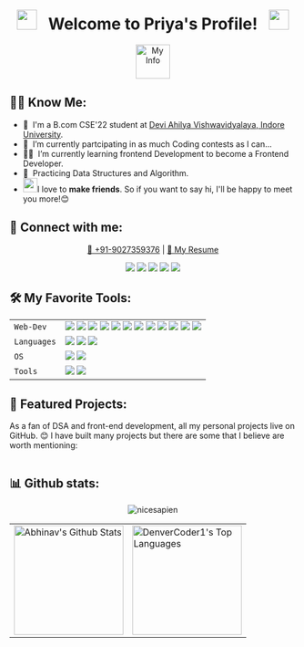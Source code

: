 <!-- My name -->
<h1 align="center">
  <img src="https://emoji.discord.st/emojis/768b108d-274f-4f44-a634-8477b16efce7.gif" width="35">
  &nbsp; Welcome to Priya's Profile! &nbsp;
  <img src="https://emoji.discord.st/emojis/768b108d-274f-4f44-a634-8477b16efce7.gif" width="35">
</h1>

<!-- My Info -->
<p align="center">
<img src="https://readme-typing-svg.herokuapp.com?font=Fira+Code&pause=1000&color=F75C7E&center=true&vCenter=true&width=440&height=45&lines=I'm+Frontend+Developer;and+Competitive+Coder" alt="My Info" height="60px"/>
</p>


<!-- About Me -->
## 👨‍💻 Know Me:

* 🏫 &nbsp;I'm a B.com CSE'22 student at [Devi Ahilya Vishwavidyalaya, Indore  University](https://www.hnbgu.ac.in/home).
* 👀 &nbsp;I’m currently partcipating in as much Coding contests as I can...
* 👨‍💻 &nbsp;I’m currently learning frontend Development  to become a Frontend  Developer.
* 🌱 &nbsp;Practicing Data Structures and Algorithm.
* <img src="https://media.giphy.com/media/LnQjpWaON8nhr21vNW/giphy.gif" width="25">I love to **make friends**. So if you want to say hi, I'll be happy to meet you more!😊

<!-- My contacts -->
<h2>🤝 Connect with me:</h2>
<p align="center">
<a href="tel:+91 8839984032" target="_blank">📱 +91-9027359376</a> | 
<a href="https://drive.google.com/file/d/1dq1KUzIGwnOPVsR4xy_7uGuNczBavDg0/view?usp=sharing" target="_blank">🧾 My Resume</a>
</p>

<!-- My Social Links -->
<p align="center">
<a href="mailto:priyatodermal@gmail.com"><img src="https://img.shields.io/badge/Gmail-D14836?style=for-the-badge&logo=gmail&logoColor=white"/></a>
<a href="https://www.linkedin.com/in/Priya Todermal/"><img src="https://img.shields.io/badge/linkedin-%230077B5.svg?style=for-the-badge&logo=linkedin&logoColor=white"/></a>
<a href="https://leetcode.com/kashyapabhinav777/"><img src="https://img.shields.io/badge/LeetCode-000000?style=for-the-badge&logo=LeetCode&logoColor=#d16c06"/></a>
<a href="https://www.codechef.com/users/koder0078"><img src="https://img.shields.io/badge/CodeChef-%23964B00.svg?style=for-the-badge&logo=CodeChef&logoColor=white"/></a>
<a href="https://www.instagram.com/k.abhinav0078/"><img src="https://img.shields.io/badge/Instagram-%23E4405F.svg?style=for-the-badge&logo=Instagram&logoColor=white"/></a>
</p>


<!-- My tools -->
<h2> 🛠️ My Favorite Tools: </h2>

|               |           |
|       ---     |    ---    |
| `Web-Dev`     | <img src="https://img.shields.io/badge/html5-%23E34F26.svg?style=for-the-badge&logo=html5&logoColor=white"/> <img src="https://img.shields.io/badge/css3-%231572B6.svg?style=for-the-badge&logo=css3&logoColor=white"/> <img src="https://img.shields.io/badge/SASS-hotpink.svg?style=for-the-badge&logo=SASS&logoColor=white"/> <img src="https://img.shields.io/badge/javascript-%23323330.svg?style=for-the-badge&logo=javascript&logoColor=%23F7DF1E"/> <img src="https://img.shields.io/badge/bootstrap-%23563D7C.svg?style=for-the-badge&logo=bootstrap&logoColor=white"/> <img src="https://img.shields.io/badge/MUI-%230081CB.svg?style=for-the-badge&logo=mui&logoColor=white"/> <img src="https://img.shields.io/badge/react-%2320232a.svg?style=for-the-badge&logo=react&logoColor=%2361DAFB"/> <img src="https://img.shields.io/badge/firebase-%23039BE5.svg?style=for-the-badge&logo=firebase"/> <img src="https://img.shields.io/badge/node.js-6DA55F?style=for-the-badge&logo=node.js&logoColor=white"/> <img src="https://img.shields.io/badge/express.js-%23404d59.svg?style=for-the-badge&logo=express&logoColor=%2361DAFB"/> <img src="https://img.shields.io/badge/NPM-%23000000.svg?style=for-the-badge&logo=npm&logoColor=white"/> <img src="https://img.shields.io/badge/MongoDB-%234ea94b.svg?style=for-the-badge&logo=mongodb&logoColor=white"/>  |
| `Languages`   | <img src="https://img.shields.io/badge/c-%2300599C.svg?style=for-the-badge&logo=c&logoColor=white"/> <img src="https://img.shields.io/badge/c++-%2300599C.svg?style=for-the-badge&logo=c%2B%2B&logoColor=white"/> <img src="https://img.shields.io/badge/java-%23ED8B00.svg?style=for-the-badge&logo=java&logoColor=white"/>   |
| `OS`       | <img src="https://img.shields.io/badge/Ubuntu-E95420?style=for-the-badge&logo=ubuntu&logoColor=white"/> <img src="https://img.shields.io/badge/Windows-0078D6?style=for-the-badge&logo=windows&logoColor=white"/>  |
| `Tools`       | <img src="https://img.shields.io/badge/Visual_Studio_Code-5D1A60?style=for-the-badge&logo=visual%20studio%20code&logoColor=white"/> <img src="https://img.shields.io/badge/Git-682181?style=for-the-badge&logo=git&logoColor=white"/>  |



<!-- MY Projects -->
<h2> 📘 Featured Projects:</h2>
<p>As a fan of DSA and front-end development, all my personal projects live on GitHub. 😊 I have built many projects but there are some that I believe are worth mentioning:</p>

<div style="display:flex; align-items:center; justify-content:center; flex-flow:wrap row; gap:10px;">
    <a href="https://abhi20012.github.io/Visual_Pathfinder/"><img  src="https://denvercoder1-github-readme-stats.vercel.app/api/pin/?username=abhi20012&repo=Visual_Pathfinder&theme=react&bg_color=1F222E&title_color=F85D7F&hide_border=true&icon_color=F8D866&show_icons=true" alt=""></a>
  <a href="https://abhi20012.github.io/HNBGU_Server/"><img  src="https://denvercoder1-github-readme-stats.vercel.app/api/pin/?username=abhi20012&repo=HNBGU_Server&theme=react&bg_color=1F222E&title_color=F85D7F&hide_border=true&icon_color=F8D866&show_icons=true" alt=""></a>
  <a href="https://abhi20012.github.io/Coding-ninjas-html-css-major-project/"><img  src="https://denvercoder1-github-readme-stats.vercel.app/api/pin/?username=abhi20012&repo=Coding-ninjas-html-css-major-project&theme=react&bg_color=1F222E&title_color=F85D7F&hide_border=true&icon_color=F8D866&show_icons=true" alt=""></a>
  <a href="https://abhi20012.github.io/Marvel_api_skill_test_2/"><img  src="https://denvercoder1-github-readme-stats.vercel.app/api/pin/?username=abhi20012&repo=Marvel_api_skill_test_2&theme=react&bg_color=1F222E&title_color=F85D7F&hide_border=true&icon_color=F8D866&show_icons=true" alt=""></a>
</div>


<h2> 📊 Github stats: </h2>

<div align="center">
<img src="https://github-readme-streak-stats.herokuapp.com/?user=abhi20012&theme=radical&hide_border=true" alt="nicesapien"></img>
</div>
<table>
<tr>
<td>
<img alt="Abhinav's Github Stats" src="https://denvercoder1-github-readme-stats.vercel.app/api/?username=abhi20012&show_icons=true&include_all_commits=true&count_private=true&theme=react&hide_border=true&bg_color=1F222E&title_color=F85D7F&icon_color=F8D866" height="192px"/>
  </td>
  <td>
    <img alt="DenverCoder1's Top Languages" src="https://github-readme-stats.vercel.app/api/top-langs/?username=abhi20012&langs_count=8&layout=compact&theme=react&hide_border=true&bg_color=1F222E&title_color=F85D7F&icon_color=F8D866&hide=Jupyter%20Notebook" height="192px"/>
  </td>
  </tr>
  </table>
